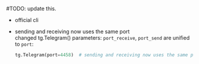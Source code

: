 
#TODO: update this.

- official cli

- sending and receiving now uses the same port    
	changed tg.Telegram() parameters:
	```port_receive```, ```port_send``` are unified to ```port```:
	
	```python
	tg.Telegram(port=4458)  # sending and receiving now uses the same port.
```